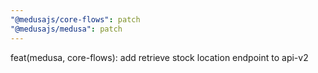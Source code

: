 ```yaml
---
"@medusajs/core-flows": patch
"@medusajs/medusa": patch
---
```


feat(medusa, core-flows): add retrieve stock location endpoint to api-v2

